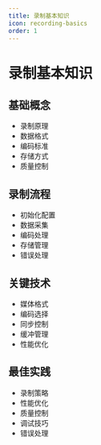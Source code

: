 ```yaml
---
title: 录制基本知识
icon: recording-basics
order: 1
---
```


# 录制基本知识

## 基础概念
- 录制原理
- 数据格式
- 编码标准
- 存储方式
- 质量控制

## 录制流程
- 初始化配置
- 数据采集
- 编码处理
- 存储管理
- 错误处理

## 关键技术
- 媒体格式
- 编码选择
- 同步控制
- 缓冲管理
- 性能优化

## 最佳实践
- 录制策略
- 性能优化
- 质量控制
- 调试技巧
- 错误处理
